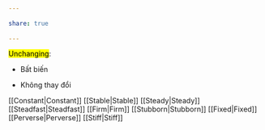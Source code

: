 ---  
share: true  
---  
<mark class="hltr-brown-wenge">Unchanging</mark>:  
- Bất biến  
- Không thay đổi   
[[Constant|Constant]] [[Stable|Stable]] [[Steady|Steady]] [[Steadfast|Steadfast]] [[Firm|Firm]] [[Stubborn|Stubborn]] [[Fixed|Fixed]] [[Perverse|Perverse]] [[Stiff|Stiff]]